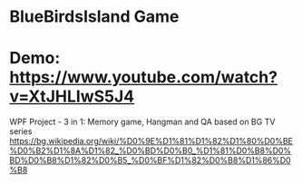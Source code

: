 # BlueBirdsIsland Game
# Demo: https://www.youtube.com/watch?v=XtJHLIwS5J4
WPF Project - 3 in 1: Memory game, Hangman and QA based on BG TV series https://bg.wikipedia.org/wiki/%D0%9E%D1%81%D1%82%D1%80%D0%BE%D0%B2%D1%8A%D1%82_%D0%BD%D0%B0_%D1%81%D0%B8%D0%BD%D0%B8%D1%82%D0%B5_%D0%BF%D1%82%D0%B8%D1%86%D0%B8

